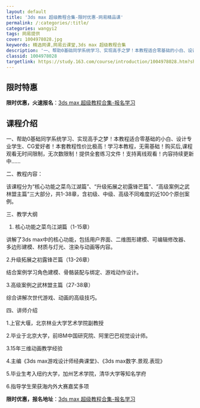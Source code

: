 ```yaml
---
layout: default
title: '3ds max 超级教程合集-限时优惠-网易精品课'
permalink: /:categories/:title/
categories: wangyi2
tags: 网易提供
cover: 1004978028.jpg
keywords: 精选网课,网易云课堂,3ds max 超级教程合集
description: '一、帮助0基础同学系统学习、实现高手之梦！本教程适合零基础的小白、设计专业学生、CG爱好者！本套教程性价比极高！学习本教'
classid: 1004978028
targetlink: https://study.163.com/course/introduction/1004978028.htm?share=1&shareId=1025206652&utm_campaign=share&utm_medium=iphoneShare&utm_source=&utm_u=1025206652
---
```


## 限时特惠

**限时优惠，火速报名**：[3ds max 超级教程合集-报名学习](https://study.163.com/course/introduction/1004978028.htm?share=1&shareId=1025206652&utm_campaign=share&utm_medium=iphoneShare&utm_source=&utm_u=1025206652)

## 课程介绍

一、帮助0基础同学系统学习、实现高手之梦！本教程适合零基础的小白、设计专业学生、CG爱好者！本套教程性价比极高！学习本教程，无需基础！购买后,课程观看无时间限制，无次数限制！提供全套练习文件！支持离线观看！内容持续更新中......



二、教程内容：

该课程分为“核心功能之菜鸟江湖篇”、“升级拓展之初露锋芒篇”、“高级案例之武林盟主篇“三大部分，共1-38章，含初级、中级、高级不同难度的近100个原创案例。



三、教学大纲

1. 核心功能之菜鸟江湖篇（1-15章）

讲解了3ds max中的核心功能，包括用户界面、二维图形建模、可编辑修改器、多边形建模、材质与灯光、渲染与动画等内容。



2.升级拓展之初露锋芒篇（13-26章）

结合案例学习角色建模、骨骼装配与绑定、游戏动作设计。



3.高级案例之武林盟主篇（27-38章）

综合讲解次世代游戏、动画的高级技巧。



四、讲师介绍

1.上官大堰，北京林业大学艺术学院副教授

2.毕业于北京大学，前IBM中国研究院、阿里巴巴视觉设计师。

3.15年三维动画教学经验

4.主编《3ds max游戏设计师经典课堂》、《3ds max数字.景观.表现》

5.毕业生考入纽约大学，加州艺术学院，清华大学等知名学府

6.指导学生荣获海内外大赛嘉奖多项

**限时优惠，报名地址**：[3ds max 超级教程合集-报名学习](https://study.163.com/course/introduction/1004978028.htm?share=1&shareId=1025206652&utm_campaign=share&utm_medium=iphoneShare&utm_source=&utm_u=1025206652)

